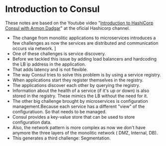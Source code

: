 # Introduction to Consul

These notes are based on the Youtube video "[Introduction to HashiCorp Consul with Armon Dadgar](https://youtu.be/mxeMdl0KvBI)" at the oficial Hashicorp channel.

- The change from monolitic applications to microservices introduces a few challenges as now the services are distributed and communication occurs via network. ]
- One of these challenges is service discovery.
- Before we tackled this issue by adding load balancers and hardcoding the LB ip address in the application.
- That adds latency and is not flexible.
- The way Consul tries to solve this problem is by using a service registry.
- When applications start they register themselves in the registry.
- The applications discover each other by querying the registry.
- Information about the health of a service (if it's up or down) is also stored in the registry. These mimics the LB without the need for it.
- The other big challenge brought by microservices is configuration management.Because each service has a different "view" of the configuratiuon. So that needs to be managed.
- Consul provides a key-value store that can be used to store configuration data.
- Also, the network pattern is more complex as now we don't have anymore the three layers of the monolitic network ( DMZ, Internal, DB).
- This generates a third challenge: Segmentation.
